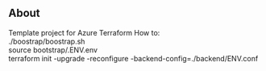 About
-----

Template project for Azure Terraform
How to:  
./boostrap/boostrap.sh  
source bootstrap/.ENV.env  
terraform init -upgrade -reconfigure -backend-config=./backend/ENV.conf  